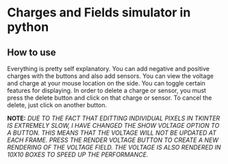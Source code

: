 # Charges and Fields simulator in python

## How to use
Everything is pretty self explanatory. You can add negative and positive charges with the buttons and also add sensors. You can view the voltage and charge at your mouse location on the side. You can toggle certain features for displaying. In order to delete a charge or sensor, you must press the delete button and click on that charge or sensor. To cancel the delete, just click on another button.

**NOTE:** *DUE TO THE FACT THAT EDITTING INDIVIDUAL PIXELS IN TKINTER IS EXTREMELY SLOW, I HAVE CHANGED THE SHOW VOLTAGE OPTION TO A BUTTON. THIS MEANS THAT THE VOLTAGE WILL NOT BE UPDATED AT EACH FRAME. PRESS THE RENDER VOLTAGE BUTTON TO CREATE A NEW RENDERING OF THE VOLTAGE FIELD. THE VOLTAGE IS ALSO RENDERED IN 10X10 BOXES TO SPEED UP THE PERFORMANCE.*
